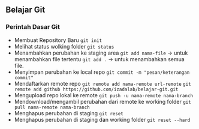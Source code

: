 ## Belajar Git



### Perintah Dasar Git

- Membuat Repository Baru
 	`git init`
- Melihat status wolking folder
	`git status`
- Menambahkan perubahan ke staging area
	`git add nama-file` -> untuk menambahkan file tertentu
	`git add .` -> untuk menambahkan semua file.
- Menyimpan perubahan ke local repo
	`git commit -m "pesan/keterangan commit"`
- Mendaftarkan remote repo
	`git remote add nama-remote url-remote`
	`git remote add github https://github.com/izadalab/belajar-git.git`
- Mengupload repo lokal ke remote
	`git push -u nama-remote nama-branch`
- Mendownload/mengambil perubahan dari remote ke working folder
	`git pull nama-remote nama-branch`
- Menghapus perubahan di staging
	`git reset`
- Menghapus perubahan di staging dan working folder
	`git reset --hard`

